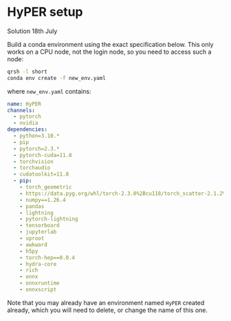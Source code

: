 # HyPER setup 

Solution 18th July

Build a conda environment using the exact specification below.
This only works on a CPU node, not the login node, so you need to access such a
node:

```bash
qrsh -l short
conda env create -f new_env.yaml
```
where `new_env.yaml` contains:
```yaml
name: HyPER
channels:
  - pytorch
  - nvidia
dependencies:
  - python=3.10.*
  - pip
  - pytorch=2.3.*
  - pytorch-cuda=11.8
  - torchvision
  - torchaudio
  - cudatoolkit=11.8
  - pip:
    - torch_geometric
    - https://data.pyg.org/whl/torch-2.3.0%2Bcu118/torch_scatter-2.1.2%2Bpt23cu118-cp310-cp310-linux_x86_64.whl
    - numpy==1.26.4
    - pandas
    - lightning
    - pytorch-lightning
    - tensorboard
    - jupyterlab
    - uproot
    - awkward
    - h5py
    - torch-hep==0.0.4
    - hydra-core
    - rich
    - onnx
    - onnxruntime
    - onnxscript
```
Note that you may already have an environment named `HyPER` created already,
which you will need to delete, or change the name of this one.